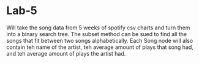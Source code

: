 # Lab-5
Will take the song data from 5 weeks of spotify csv charts and turn them into a binary search tree. The subset method can be sued to find all the songs that fit between two songs alphabetically. Each Song node will also contain teh name of the artist, teh average amount of plays that song had, and teh average amount of plays the artist had.
